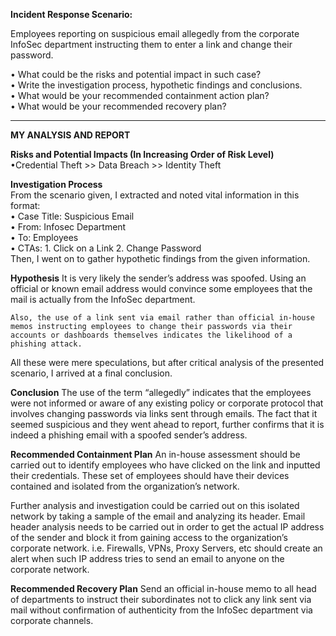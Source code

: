 **Incident Response Scenario:**

Employees reporting on suspicious email allegedly from the corporate InfoSec department instructing
them to enter a link and change their password.

• What could be the risks and potential impact in such case?<br>
• Write the investigation process, hypothetic findings and conclusions.<br>
• What would be your recommended containment action plan?<br>
• What would be your recommended recovery plan?<hr>



**MY ANALYSIS AND REPORT**

**Risks and Potential Impacts (In Increasing Order of Risk Level)**<br>
•Credential Theft >> Data Breach >> Identity Theft

**Investigation Process**<br>
  From the scenario given, I extracted and noted vital information in this format:<br>
•	Case Title: Suspicious Email<br>
•	From: Infosec Department<br>
•	To: Employees<br>
•	CTAs:  1. Click on a Link   2. Change Password <br>
Then, I went on to gather hypothetic findings from the given information.

**Hypothesis**
  It is very likely the sender’s address was spoofed. Using an official or known email address would convince some employees that the mail is actually from the InfoSec department.

	Also, the use of a link sent via email rather than official in-house memos instructing employees to change their passwords via their accounts or dashboards themselves indicates the likelihood of a phishing attack.
All these were mere speculations, but after critical analysis of the presented scenario, I arrived at a final conclusion.


**Conclusion**
	The use of the term “allegedly” indicates that the employees were not informed or aware of any existing policy or corporate protocol that involves changing passwords via links sent through emails.
	The fact that it seemed suspicious and they went ahead to report, further confirms that it is indeed a phishing email with a spoofed sender’s address.


**Recommended Containment Plan**
  An in-house assessment should be carried out to identify employees who have clicked on the link and inputted their credentials. These set of employees should have their devices contained and isolated from the organization’s network.

  Further analysis and investigation could be carried out on this isolated network by taking a sample of the email and analyzing its header. 
Email header analysis needs to be carried out in order to get the actual IP address of the sender and block it from gaining access to the organization’s corporate network. i.e. Firewalls, VPNs, Proxy Servers, etc should create an alert when such IP address tries to send an email to anyone on the corporate network.


**Recommended Recovery Plan**
	Send an official in-house memo to all head of departments to instruct their subordinates not to click any link sent via mail without confirmation of authenticity from the InfoSec department via corporate channels.
